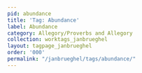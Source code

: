 ```yaml
---
pid: abundance
title: 'Tag: Abundance'
label: Abundance
category: Allegory/Proverbs and Allegory
collection: worktags_janbrueghel
layout: tagpage_janbrueghel
order: '000'
permalink: "/janbrueghel/tags/abundance/"
---
```

